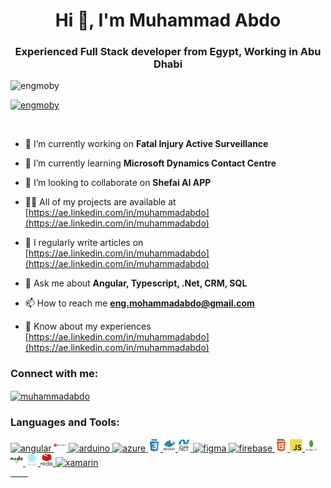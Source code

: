 <h1 align="center">Hi 👋, I'm Muhammad Abdo</h1>
<h3 align="center">Experienced Full Stack developer from Egypt, Working in Abu Dhabi</h3>

<p align="left"> <img src="https://komarev.com/ghpvc/?username=engmoby&label=Profile%20views&color=0e75b6&style=flat" alt="engmoby" /> </p>

<p align="left"> <a href="https://github.com/ryo-ma/github-profile-trophy"><img src="https://github-profile-trophy.vercel.app/?username=engmoby" alt="engmoby" /></a> </p>

<p align="left"> <a href="https://twitter.com/" target="blank"><img src="https://img.shields.io/twitter/follow/?logo=twitter&style=for-the-badge" alt="" /></a> </p>

- 🔭 I’m currently working on **Fatal Injury Active Surveillance**

- 🌱 I’m currently learning **Microsoft Dynamics Contact Centre**

- 👯 I’m looking to collaborate on **Shefai AI APP**

- 👨‍💻 All of my projects are available at [https://ae.linkedin.com/in/muhammadabdo](https://ae.linkedin.com/in/muhammadabdo)

- 📝 I regularly write articles on [https://ae.linkedin.com/in/muhammadabdo](https://ae.linkedin.com/in/muhammadabdo)

- 💬 Ask me about **Angular, Typescript, .Net, CRM, SQL**

- 📫 How to reach me **eng.mohammadabdo@gmail.com**

- 📄 Know about my experiences [https://ae.linkedin.com/in/muhammadabdo](https://ae.linkedin.com/in/muhammadabdo)

<h3 align="left">Connect with me:</h3>
<p align="left">
<a href="https://linkedin.com/in/muhammadabdo" target="blank"><img align="center" src="https://raw.githubusercontent.com/rahuldkjain/github-profile-readme-generator/master/src/images/icons/Social/linked-in-alt.svg" alt="muhammadabdo" height="30" style="max-width: 100%;height: auto;max-height: 20px;" /></a>
</p>

<h3 align="left">Languages and Tools:</h3>
<p align="left"> <a href="https://angular.io" target="_blank" rel="noreferrer"> <img  src="https://angular.io/assets/images/logos/angular/angular.svg" alt="angular" style="max-width: 100%;height: auto;max-height: 20px;" height="20"/> </a> <a href="https://angular.io" target="_blank" rel="noreferrer"> <img src="https://raw.githubusercontent.com/devicons/devicon/master/icons/angularjs/angularjs-original-wordmark.svg" alt="angularjs" style="max-width: 100%;height: auto;max-height: 20px;" height="20"/> </a> <a href="https://www.arduino.cc/" target="_blank" rel="noreferrer"> <img src="https://cdn.worldvectorlogo.com/logos/arduino-1.svg" alt="arduino" style="max-width: 100%;height: auto;max-height: 20px;" height="20"/> </a> <a href="https://azure.microsoft.com/en-in/" target="_blank" rel="noreferrer"> <img src="https://www.vectorlogo.zone/logos/microsoft_azure/microsoft_azure-icon.svg" alt="azure" style="max-width: 100%;height: auto;max-height: 20px;" height="20"/> </a> <a href="https://www.w3schools.com/css/" target="_blank" rel="noreferrer"> <img src="https://raw.githubusercontent.com/devicons/devicon/master/icons/css3/css3-original-wordmark.svg" alt="css3" style="max-width: 100%;height: auto;max-height: 20px;" height="20"/> </a> <a href="https://www.docker.com/" target="_blank" rel="noreferrer"> <img src="https://raw.githubusercontent.com/devicons/devicon/master/icons/docker/docker-original-wordmark.svg" alt="docker" style="max-width: 100%;height: auto;max-height: 20px;" height="20"/> </a> <a href="https://dotnet.microsoft.com/" target="_blank" rel="noreferrer"> <img src="https://raw.githubusercontent.com/devicons/devicon/master/icons/dot-net/dot-net-original-wordmark.svg" alt="dotnet" style="max-width: 100%;height: auto;max-height: 20px;" height="20"/> </a> <a href="https://www.figma.com/" target="_blank" rel="noreferrer"> <img src="https://www.vectorlogo.zone/logos/figma/figma-icon.svg" alt="figma" style="max-width: 100%;height: auto;max-height: 20px;" height="20"/> </a> <a href="https://firebase.google.com/" target="_blank" rel="noreferrer"> <img src="https://www.vectorlogo.zone/logos/firebase/firebase-icon.svg" alt="firebase" style="max-width: 100%;height: auto;max-height: 20px;" height="20"/> </a> <a href="https://www.w3.org/html/" target="_blank" rel="noreferrer"> <img src="https://raw.githubusercontent.com/devicons/devicon/master/icons/html5/html5-original-wordmark.svg" alt="html5" style="max-width: 100%;height: auto;max-height: 20px;" height="20"/> </a> <a href="https://developer.mozilla.org/en-US/docs/Web/JavaScript" target="_blank" rel="noreferrer"> <img src="https://raw.githubusercontent.com/devicons/devicon/master/icons/javascript/javascript-original.svg" alt="javascript" style="max-width: 100%;height: auto;max-height: 20px;" height="20"/> </a> <a href="https://www.mongodb.com/" target="_blank" rel="noreferrer"> <img src="https://raw.githubusercontent.com/devicons/devicon/master/icons/mongodb/mongodb-original-wordmark.svg" alt="mongodb" style="max-width: 100%;height: auto;max-height: 20px;" height="20"/> </a> <a href="https://nodejs.org" target="_blank" rel="noreferrer"> <img src="https://raw.githubusercontent.com/devicons/devicon/master/icons/nodejs/nodejs-original-wordmark.svg" alt="nodejs" style="max-width: 100%;height: auto;max-height: 20px;" height="20"/> </a> <a href="https://reactjs.org/" target="_blank" rel="noreferrer"> <img src="https://raw.githubusercontent.com/devicons/devicon/master/icons/react/react-original-wordmark.svg" alt="react" style="max-width: 100%;height: auto;max-height: 20px;" height="20"/> </a> <a href="https://redis.io" target="_blank" rel="noreferrer"> <img src="https://raw.githubusercontent.com/devicons/devicon/master/icons/redis/redis-original-wordmark.svg" alt="redis" style="max-width: 100%;height: auto;max-height: 20px;" height="20"/> </a> <a href="https://dotnet.microsoft.com/apps/xamarin" target="_blank" rel="noreferrer"> <img src="https://raw.githubusercontent.com/detain/svg-logos/780f25886640cef088af994181646db2f6b1a3f8/svg/xamarin.svg" alt="xamarin" style="max-width: 100%;height: auto;max-height: 20px;" height="20"/> </a> </p>
 
<table>
<thead>
<tr>
<th><a href="https://github.com/muhammadabdosaber/github-readme-stats><img align="center" src="https://camo.githubusercontent.com/5a284aa3e9c01ccf99d22cc5c6f5a64b3ff3948dad4f0e2cbdc6b28a1710ace4/68747470733a2f2f6769746875622d726561646d652d73746174732e76657263656c2e6170702f6170693f757365726e616d653d616e7572616768617a72612673686f775f69636f6e733d7472756526696e636c7564655f616c6c5f636f6d6d6974733d74727565267468656d653d627565667926686964655f626f726465723d74727565" alt="Anurag's github stats" data-canonical-src="https://github-readme-stats.vercel.app/api?username=muhammadabdosaber&amp;show_icons=true&amp;include_all_commits=true&amp;theme=buefy&amp;hide_border=true" style="max-width: 100%;"></a></th>
<th><a href="https://github.com/muhammadabdosaber/github-readme-stats><img align="center" src="https://camo.githubusercontent.com/ba28bbdf8b54946e9f1ee4bc7ad9b26977f064fe24618f622685e208aeee5e30/68747470733a2f2f6769746875622d726561646d652d73746174732e76657263656c2e6170702f6170692f746f702d6c616e67732f3f757365726e616d653d616e7572616768617a7261266c61796f75743d636f6d70616374267468656d653d627565667926686964655f626f726465723d74727565" data-canonical-src="https://github-readme-stats.vercel.app/api/top-langs/?username=muhammadabdosaber&amp;layout=compact&amp;theme=buefy&amp;hide_border=true" style="max-width: 100%;"></a></th>
</tr>
</thead>
</table>
